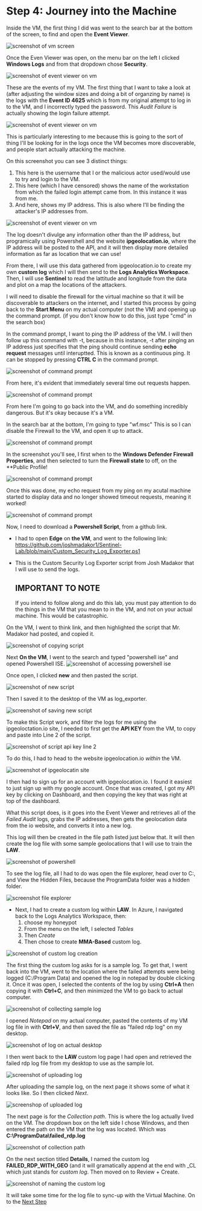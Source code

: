 # Step 4: Journey into the Machine

Inside the VM, the first thing I did was went to the search bar at the bottom of the screen, to find and open the **Event Viewer**.

![screenshot of vm screen](https://github.com/ZeroTrustAccess/Honeypot/blob/main/step4_run1.png)

Once the Even Viewer was open, on the menu bar on the left I clicked **Windows Logs** and from that dropdown chose **Security**.

![screenshot of event viewer on vm](https://github.com/ZeroTrustAccess/Honeypot/blob/main/step4_run2.png)

These are the events of my VM. The first thing that I want to take a look at (after adjusting the window sizes and doing a bit of organzing by name) is the logs with the **Event ID 4625** which is from my original attempt to log in to the VM, and I incorrectly typed the password. This *Audit Failure* is actually showing the login failure attempt.

![screenshot of event viewer on vm](https://github.com/ZeroTrustAccess/Honeypot/blob/main/step4_run3.png)

This is particularly interesting to me because this is going to the sort of thing I'll be looking for in the logs once the VM becomes more discoverable, and people start actually attacking the machine.

On this screenshot you can see 3 distinct things:
1. This here is the username that I or the malicious actor used/would use to try and login to the VM.
2. This here (which I have censored) shows the name of the workstation from which the failed login attempt came from. In this instance it was from me.
3. And here, shows my IP address. This is also where I'll be finding the attacker's IP addresses from.

![screenshot of event viewer on vm](https://github.com/ZeroTrustAccess/Honeypot/blob/main/step4_run4.png)

The log doesn't divulge any information other than the IP address, but programically using Powershell and the website **ipgeolocation.io**, where the IP address will be posted to the API, and it will then display more detailed information as far as location that we can use!

From there, I will use this data gathered from ipgeolocation.io to create my own **custom log** which I will then send to the **Logs Analytics Workspace**. 
Then, I will use **Sentinel** to read the lattitude and longitude from the data and plot on a map the locations of the attackers. 

I will need to disable the firewall for the virtual machine so that it will be discoverable to attackers on the internet, and I started this process by going back to the **Start Menu** on my actual computer (not the VM) and opening up the command prompt. (if you don't know how to do this, just type "cmd" in the search box)

In the command prompt, I want to ping the IP address of the VM. I will then follow up this command with -t, because in this instance, -t after pinging an IP address just specifies that the ping should continue sending **echo request** messages until interuptted. This is known as a continuous ping. It can be stopped by pressing **CTRL C** in the command prompt.

![screenshot of command prompt](https://github.com/ZeroTrustAccess/Honeypot/blob/main/step4_run5.png)

From here, it's evident that immediately several time out requests happen.

![screenshot of command prompt](https://github.com/ZeroTrustAccess/Honeypot/blob/main/step4_run6.png)

From here I'm going to go back into the VM, and do something incredibly dangerous. But it's okay because it's a VM.

In the search bar at the bottom, I'm going to type "wf.msc" This is so I can disable the Firewall to the VM, and open it up to attack.

![screenshot of command prompt](https://github.com/ZeroTrustAccess/Honeypot/blob/main/step4_run7.png)

In the screenshot you'll see, I first when to the **Windows Defender Firewall Properties**, and then selected to turn the **Firewall state** to off, on the **Public Profile!

![screenshot of command prompt](https://github.com/ZeroTrustAccess/Honeypot/blob/main/step4_run10.png)

Once this was done, my echo request from my ping on my acutal machine started to display data and no longer showed timeout requests, meaning it worked!

![screenshot of command prompt](https://github.com/ZeroTrustAccess/Honeypot/blob/main/step4_run9.png)

Now, I need to download a **Powershell Script**, from a github link. 
- I had to open **Edge** on **the VM**, and went to the following link: https://github.com/joshmadakor1/Sentinel-Lab/blob/main/Custom_Security_Log_Exporter.ps1
- This is the Custom Security Log Exporter script from Josh Madakor that I will use to send the logs.

  ## IMPORTANT TO NOTE
  If you intend to follow along and do this lab, you must pay attention to do the things in the VM that you mean to in the VM, and not on your actual machine. This would be catastrophic.

On the VM, I went to think link, and then highlighted the script that Mr. Madakor had posted, and copied it.

![screenshot of copying script](https://github.com/ZeroTrustAccess/Honeypot/blob/main/step4_run11.png)

Next **On the VM**, I went to the search and typed "powershell ise" and opened Powershell ISE.
![screenshot of accessing powershell ise](https://github.com/ZeroTrustAccess/Honeypot/blob/main/step4_run12.png)

Once open, I clicked **new** and then pasted the script.

![screenshot of new script](https://github.com/ZeroTrustAccess/Honeypot/blob/main/step4_run13.png)

Then I saved it to the desktop of the VM as log_exporter.

![screenshot of saving new script](https://github.com/ZeroTrustAccess/Honeypot/blob/main/step4_run14.png)

To make this Script work, and filter the logs for me using the ipgeoloctation.io site, I needed to first get the **API KEY** from the VM, to copy and paste into Line 2 of the script.

![screenshot of script api key line 2](https://github.com/ZeroTrustAccess/Honeypot/blob/main/step4_run15.png)

To do this, I had to head to the website ipgeolocation.io *within* the VM.

![screenshot of ipgeolocatin site](https://github.com/ZeroTrustAccess/Honeypot/blob/main/step4_run16.png)

I then had to sign up for an account with ipgeolocation.io. I found it easiest to just sign up with my google account. Once that was created, I got my API key by clicking on Dashboard, and then copying the key that was right at top of the dashboard.

What this script does, is it goes into the Event Viewer and retrieves all of the *Failed Audit* logs, grabs the IP addresses, then gets the geolocation data from the io website, and converts it into a new log.

This log will then be created in the file path listed just below that. It will then create the log file with some sample geolocations that I will use to train the **LAW**.

![screenshot of powershell](https://github.com/ZeroTrustAccess/Honeypot/blob/main/step4_run17.png)

To see the log file, all I had to do was open the file explorer, head over to C:, and View the Hidden Files, because the ProgramData folder was a hidden folder.

![screenshot file explorer](https://github.com/ZeroTrustAccess/Honeypot/blob/main/step4_run18.png)

- Next, I had to create a custom log within **LAW**. In Azure, I navigated back to the Logs Analytics Workspace, then:
  1. choose my honeypot
  2. From the menu on the left, I selected *Tables*
  3. Then *Create*
  4. Then chose to create **MMA-Based** custom log.
 
![screenshot of custom log creation](https://github.com/ZeroTrustAccess/Honeypot/blob/main/step_run19.png)

The first thing the custom log asks for is a sample log. To get that, I went back into the VM, went to the location where the failed attempts were being logged (C:/Program Data) and opened the log in notepad by double clicking it. Once it was open, I selected the contents of the log by using **Ctrl+A** then copying it with **Ctrl+C**, and then minimized the VM to go back to actual computer.

![screenshot of collecting sample log](https://github.com/ZeroTrustAccess/Honeypot/blob/main/step4_run20.png)

I opened *Notepad* on my actual computer, pasted the contents of my VM log file in with **Ctrl+V**, and then saved the file as "failed rdp log" on my desktop.

![screenshot of log on actual desktop](https://github.com/ZeroTrustAccess/Honeypot/blob/main/step4_run21.png)

I then went back to the **LAW** custom log page I had open and retrieved the failed rdp log file from my desktop to use as the sample lot.

![screenshot of uploading log](https://github.com/ZeroTrustAccess/Honeypot/blob/main/step4_run22.png)

After uploading the sample log, on the next page it shows some of what it looks like. So I then clicked *Next*.

![screenshop of uploaded log](https://github.com/ZeroTrustAccess/Honeypot/blob/main/step4_run23.png)

The next page is for the *Collection path*. This is where the log actually lived on the VM. The dropdown box on the left side I chose Windows, and then entered the path on the VM that the log was located. Which was **C:\ProgramData\failed_rdp.log**

![screenshot of collection path](https://github.com/ZeroTrustAccess/Honeypot/blob/main/step4_run24.png)

On the next section titled **Details**, I named the custom log **FAILED_RDP_WITH_GEO** (and it will gramatically append at the end with _CL which just stands for *custom log*. Then moved on to Review + Create.

![screenshot of naming the custom log](https://github.com/ZeroTrustAccess/Honeypot/blob/main/step4_run25.png)

It will take some time for the log file to sync-up with the Virtual Machine. On to the [Next Step](https://github.com/ZeroTrustAccess/honeypot/blob/main/Step5_log.md)




